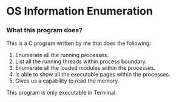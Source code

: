 # OS Information Enumeration
### What this program does?
This is a C program written by me that does the following:

1. Enumerate all the running processes.
2. List all the running threads within process boundary.
3. Enumerate all the loaded modules within the processes.
4. Is able to show all the executable pages within the processes.
5. Gives us a capability to read the memory.

This program is only executable in Terminal. 
